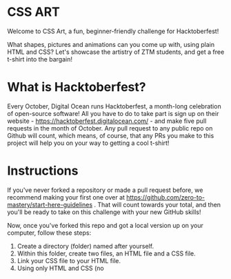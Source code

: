 # CSS ART
Welcome to CSS Art, a fun, beginner-friendly challenge for Hacktoberfest!

What shapes, pictures and animations can you come up with, using plain HTML and CSS? Let's showcase the artistry of ZTM students, and get a free t-shirt into the bargain! 

# What is Hacktoberfest?
Every October, Digital Ocean runs Hacktoberfest, a month-long celebration of open-source software! All you have to do to take part is sign up on their website - https://hacktoberfest.digitalocean.com/ - and make five pull requests in the month of October. Any pull request to any public repo on Github will count, which means, of course, that any PRs you make to this project will help you on your way to getting a cool t-shirt!

# Instructions 
If you've never forked a repository or made a pull request before, we recommend making your first one over at https://github.com/zero-to-mastery/start-here-guidelines . That will count towards your total, and then you'll be ready to take on this challenge with your new GitHub skills!

Now, once you've forked this repo and got a local version up on your computer, follow these steps:

1. Create a directory (folder) named after yourself. 
2. Within this folder, create two files, an HTML file and a CSS file.
3. Link your CSS file to your HTML file.
4. Using only HTML and CSS (no <script> allowed!!), create a work of art! It can be as simple or as complex as you like.
5. Take a screenshot of your finished work! Try to crop it so that it looks good as a smallish image. Save this in your directory, together with your html and css files.
6. Go to the root index.html. You will see a `<div>` that has a class of 'card'. Here is the first example:

```
  <div class='card'>
        <a href='./joy/robot.html' target='_blank'>
          <p class='project-name'>Robot friend</p>
          <img src='./joy/robot.png' alt='robot'/>
        </a>
        <p class='author'>by
          <a href="https://github.com/royranger" target="_blank">Joy</a>
        </p>
  </div>

```
7. Copy this div and change the link hrefs, image srcs, and text within the p tags to reference the directory and files that you just made, as well as the name of your project. And in the 'author' section, put your name and include a link to your GitHub. Add your 'card' div to the list in index.html. Make sure it is within the 'container' div.
8. Save everything, and commit to your repo.
9. Make a pull request! 

And congratulations! You're all done. Have fun!
